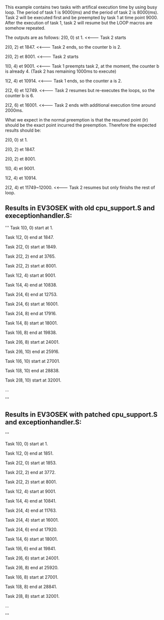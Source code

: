 This example contains two tasks with artifical execution time by using busy loop.
The period of task 1 is 9000(ms) and the period of task 2 is 8000(ms).
Task 2 will be executed first and be preempted by task 1 at time point 9000. 
After the execution of task 1, task 2 will resume but the LOOP macros are somehow repeated.

The outputs are as follows:
2(0, 0) st 1. <<--- Task 2 starts

2(0, 2) et 1847. <<--- Task 2 ends, so the counter b is 2.

2(0, 2) et 8001. <<--- Task 2 starts

1(0, 4) et 9001. <<--- Task 1 preempts task 2, at the moment, the counter b is already 4. (Task 2 has remaining 1000ms to execute)

1(2, 4) et 10914. <<--- Task 1 ends, so the counter a is 2.

2(2, 6) et 12749. <<--- Task 2 resumes but re-executes the loops, so the counter b is 6.

2(2, 6) et 16001. <<--- Task 2 ends with additional execution time around 2000ms.

What we expect in the normal preemption is that the resumed point (lr) should be the exact point incurred the preemption.
Therefore the expected results should be:

2(0, 0) st 1. 

2(0, 2) et 1847. 

2(0, 2) et 8001. 

1(0, 4) et 9001. 

1(2, 4) et 10914. 

2(2, 4) et 11749~12000. <<--- Task 2 resumes but only finishs the rest of loop.

## Results in EV3OSEK with old cpu_support.S and execeptionhandler.S:
'''
Task 1(0, 0) start at 1.

Task 1(2, 0) end at 1847.

Task 2(2, 0) start at 1849.

Task 2(2, 2) end at 3765.

Task 2(2, 2) start at 8001.

Task 1(2, 4) start at 9001.

Task 1(4, 4) end at 10838.

Task 2(4, 6) end at 12753.

Task 2(4, 6) start at 16001.

Task 2(4, 8) end at 17916.

Task 1(4, 8) start at 18001.

Task 1(6, 8) end at 19838.

Task 2(6, 8) start at 24001.

Task 2(6, 10) end at 25916.

Task 1(6, 10) start at 27001.

Task 1(8, 10) end at 28838.

Task 2(8, 10) start at 32001.

...

'''

## Results in EV3OSEK with patched cpu_support.S and exceptionhandler.S:

'''

Task 1(0, 0) start at 1.

Task 1(2, 0) end at 1851.

Task 2(2, 0) start at 1853.

Task 2(2, 2) end at 3772.

Task 2(2, 2) start at 8001.

Task 1(2, 4) start at 9001.

Task 1(4, 4) end at 10841.

Task 2(4, 4) end at 11763.

Task 2(4, 4) start at 16001.

Task 2(4, 6) end at 17920.

Task 1(4, 6) start at 18001.

Task 1(6, 6) end at 19841.

Task 2(6, 6) start at 24001.

Task 2(6, 8) end at 25920.

Task 1(6, 8) start at 27001.

Task 1(8, 8) end at 28841.

Task 2(8, 8) start at 32001.

...

'''



